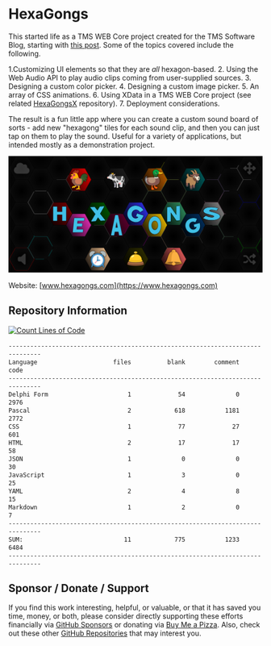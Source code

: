 # HexaGongs
This started life as a TMS WEB Core project created for the TMS Software Blog, starting with [this post](https://www.tmssoftware.com/site/blog.asp?post=1106). Some of the topics covered include the following.

1.Customizing UI elements so that they are *all* hexagon-based.
2. Using the Web Audio API to play audio clips coming from user-supplied sources.
3. Designing a custom color picker.
4. Designing a custom image picker.
5. An array of CSS animations.
6. Using XData in a TMS WEB Core project (see related [HexaGongsX](https://github.com/500Foods/HexaGongsX) repository).
7. Deployment considerations.

The result is a fun little app where you can create a custom sound board of sorts - add new "hexagong" tiles for each sound clip, and then you can just tap on them to play the sound. Useful for a variety of applications, but intended mostly as a demonstration project.

<a href="https://www.hexagongs.com"><img src="https://github.com/500Foods/HexaGongs/blob/main/hexagongs.png" /></a>

Website: [www.hexagongs.com](https://www.hexagongs.com)

## Repository Information
[![Count Lines of Code](https://github.com/500Foods/HexaGongs/actions/workflows/main.yml/badge.svg)](https://github.com/500Foods/HexaGongs/actions/workflows/main.yml)
```
-------------------------------------------------------------------------------
Language                     files          blank        comment           code
-------------------------------------------------------------------------------
Delphi Form                      1             54              0           2976
Pascal                           2            618           1181           2772
CSS                              1             77             27            601
HTML                             2             17             17             58
JSON                             1              0              0             30
JavaScript                       1              3              0             25
YAML                             2              4              8             15
Markdown                         1              2              0              7
-------------------------------------------------------------------------------
SUM:                            11            775           1233           6484
-------------------------------------------------------------------------------
```

## Sponsor / Donate / Support
If you find this work interesting, helpful, or valuable, or that it has saved you time, money, or both, please consider directly supporting these efforts financially via [GitHub Sponsors](https://github.com/sponsors/500Foods) or donating via [Buy Me a Pizza](https://www.buymeacoffee.com/andrewsimard500). Also, check out these other [GitHub Repositories](https://github.com/500Foods?tab=repositories&q=&sort=stargazers) that may interest you.
